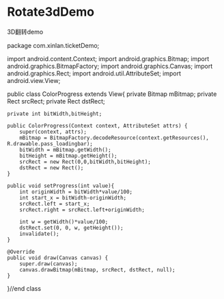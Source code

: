 Rotate3dDemo
============

3D翻转demo



package com.xinlan.ticketDemo;

import android.content.Context;
import android.graphics.Bitmap;
import android.graphics.BitmapFactory;
import android.graphics.Canvas;
import android.graphics.Rect;
import android.util.AttributeSet;
import android.view.View;

public class ColorProgress extends View{
	private Bitmap mBitmap;
	private Rect srcRect;
	private Rect dstRect;
	
	private int bitWidth,bitHeight;
	
	public ColorProgress(Context context, AttributeSet attrs) {
		super(context, attrs);
		mBitmap = BitmapFactory.decodeResource(context.getResources(), R.drawable.pass_loadingbar);
		bitWidth = mBitmap.getWidth();
		bitHeight = mBitmap.getHeight();
		srcRect = new Rect(0,0,bitWidth,bitHeight);
		dstRect = new Rect();
	}
	
	public void setProgress(int value){
		int originWidth = bitWidth*value/100;
		int start_x = bitWidth-originWidth;
		srcRect.left = start_x;
		srcRect.right = srcRect.left+originWidth;
		
		int w = getWidth()*value/100;
		dstRect.set(0, 0, w, getHeight());
		invalidate();
	}

	@Override
	public void draw(Canvas canvas) {
		super.draw(canvas);
		canvas.drawBitmap(mBitmap, srcRect, dstRect, null);
	}
}//end class
